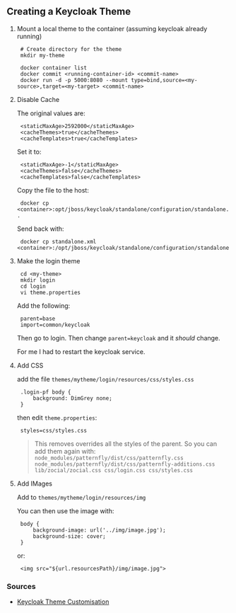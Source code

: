 ## Creating a Keycloak Theme

1. Mount a local theme to the container (assuming keycloak already running)

        # Create directory for the theme
        mkdir my-theme

        docker container list
        docker commit <running-container-id> <commit-name>
        docker run -d -p 5000:8080 --mount type=bind,source=<my-source>,target=<my-target> <commit-name>

2. Disable Cache

    The original values are:

        <staticMaxAge>2592000</staticMaxAge>
        <cacheThemes>true</cacheThemes>
        <cacheTemplates>true</cacheTemplates>

    Set it to:

        <staticMaxAge>-1</staticMaxAge>
        <cacheThemes>false</cacheThemes>
        <cacheTemplates>false</cacheTemplates>

    Copy the file to the host:

        docker cp <container>:opt/jboss/keycloak/standalone/configuration/standalone.xml .

    Send  back with:

        docker cp standalone.xml <container>:/opt/jboss/keycloak/standalone/configuration/standalone.xml

3. Make the login theme

        cd <my-theme>
        mkdir login
        cd login
        vi theme.properties

    Add the following:

        parent=base
        import=common/keycloak

    Then go to login. Then change `parent=keycloak` and it _should_ change.

    For me I had to restart the keycloak service.

4. Add CSS

    add the file `themes/mytheme/login/resources/css/styles.css`

        .login-pf body {
            background: DimGrey none;
        }

    then edit `theme.properties`:

        styles=css/styles.css

    > This removes overrides all the styles of the parent. So you can add them again with: `node_modules/patternfly/dist/css/patternfly.css node_modules/patternfly/dist/css/patternfly-additions.css lib/zocial/zocial.css css/login.css css/styles.css`

5. Add IMages

    Add to `themes/mytheme/login/resources/img`

    You can then use the image with:

        body {
            background-image: url('../img/image.jpg');
            background-size: cover;
        }

    or:

        <img src="${url.resourcesPath}/img/image.jpg">


### Sources

* [Keycloak Theme Customisation](https://www.keycloak.org/docs/latest/server_development/index.html#theme-types)
